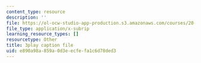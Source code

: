 ```yaml
---
content_type: resource
description: ''
file: https://ol-ocw-studio-app-production.s3.amazonaws.com/courses/20-219-becoming-the-next-bill-nye-writing-and-hosting-the-educational-show-january-iap-2015/e890a98a859a0d3eecfefa1c6d78ded3_AjK2zF9yN0k.srt
file_type: application/x-subrip
learning_resource_types: []
resourcetype: Other
title: 3play caption file
uid: e890a98a-859a-0d3e-ecfe-fa1c6d78ded3
---
```

